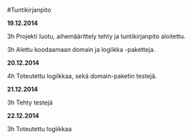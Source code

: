 #Tuntikirjanpito

**19.12.2014**

3h Projekti luotu, aihemäärittely tehty ja tuntikirjanpito aloitettu.

3h Alettu koodaamaan domain ja logiikka -paketteja. 

**20.12.2014**

4h Toteutettu logiikkaa, sekä domain-paketin testejä.

**21.12.2014**

3h Tehty testejä

**22.12.2014**

3h Toteutettu logiikkaa
